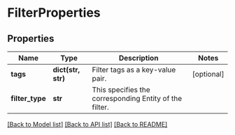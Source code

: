 # FilterProperties

## Properties
Name | Type | Description | Notes
------------ | ------------- | ------------- | -------------
**tags** | **dict(str, str)** | Filter tags as a key-value pair. | [optional] 
**filter_type** | **str** | This specifies the corresponding Entity of the filter. | 

[[Back to Model list]](../README.md#documentation-for-models) [[Back to API list]](../README.md#documentation-for-api-endpoints) [[Back to README]](../README.md)


